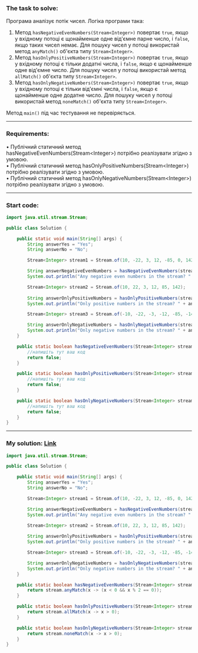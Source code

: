 ### **The task to solve:**  

Програма аналізує потік чисел. Логіка програми така:
1. Метод `hasNegativeEvenNumbers(Stream<Integer>)` повертає `true`, якщо у вхідному потоці є щонайменше одне від'ємне парне число, і `false`, якщо таких чисел немає. Для пошуку чисел у потоці використай метод `anyMatch()` об'єкта типу `Stream<Integer>`.
2. Метод `hasOnlyPositiveNumbers(Stream<Integer>)` повертає `true`, якщо у вхідному потоці є тільки додатні числа, і `false`, якщо є щонайменше одне від'ємне число. Для пошуку чисел у потоці використай метод `allMatch()` об'єкта типу `Stream<Integer>`.
3. Метод `hasOnlyNegativeNumbers(Stream<Integer>)` повертає `true`, якщо у вхідному потоці є тільки від'ємні числа, і `false`, якщо є щонайменше одне додатне число. Для пошуку чисел у потоці використай метод `noneMatch()` об'єкта типу `Stream<Integer>`.

Метод `main()` під час тестування не перевіряється.

---

### **Requirements:**  

• Публічний статичний метод hasNegativeEvenNumbers(Stream\<Integer>) потрібно реалізувати згідно з умовою.  
• Публічний статичний метод hasOnlyPositiveNumbers(Stream\<Integer>) потрібно реалізувати згідно з умовою.  
• Публічний статичний метод hasOnlyNegativeNumbers(Stream\<Integer>) потрібно реалізувати згідно з умовою.  

---

### **Start code:**  

```java
import java.util.stream.Stream;

public class Solution {

    public static void main(String[] args) {
        String answerYes = "Yes";
        String answerNo = "No";

        Stream<Integer> stream1 = Stream.of(10, -22, 3, 12, -85, 0, 142);

        String answerNegativeEvenNumbers = hasNegativeEvenNumbers(stream1) ? answerYes : answerNo;
        System.out.println("Any negative even numbers in the stream? " + answerNegativeEvenNumbers);

        Stream<Integer> stream2 = Stream.of(10, 22, 3, 12, 85, 142);
                        
        String answerOnlyPositiveNumbers = hasOnlyPositiveNumbers(stream2) ? answerYes : answerNo;
        System.out.println("Only positive numbers in the stream? " + answerOnlyPositiveNumbers);

        Stream<Integer> stream3 = Stream.of(-10, -22, -3, -12, -85, -142);

        String answerOnlyNegativeNumbers = hasOnlyNegativeNumbers(stream3) ? answerYes : answerNo;
        System.out.println("Only negative numbers in the stream? " + answerOnlyNegativeNumbers);
    }

    public static boolean hasNegativeEvenNumbers(Stream<Integer> stream) {
        //напишіть тут ваш код
        return false;
    }

    public static boolean hasOnlyPositiveNumbers(Stream<Integer> stream) {
        //напишіть тут ваш код
        return false;
    }

    public static boolean hasOnlyNegativeNumbers(Stream<Integer> stream) {
        //напишіть тут ваш код
        return false;
    }
}
```

---

### **My solution: [Link](./src/Solution.java)**  

```java
import java.util.stream.Stream;

public class Solution {

    public static void main(String[] args) {
        String answerYes = "Yes";
        String answerNo = "No";

        Stream<Integer> stream1 = Stream.of(10, -22, 3, 12, -85, 0, 142);

        String answerNegativeEvenNumbers = hasNegativeEvenNumbers(stream1) ? answerYes : answerNo;
        System.out.println("Any negative even numbers in the stream? " + answerNegativeEvenNumbers);

        Stream<Integer> stream2 = Stream.of(10, 22, 3, 12, 85, 142);
                        
        String answerOnlyPositiveNumbers = hasOnlyPositiveNumbers(stream2) ? answerYes : answerNo;
        System.out.println("Only positive numbers in the stream? " + answerOnlyPositiveNumbers);

        Stream<Integer> stream3 = Stream.of(-10, -22, -3, -12, -85, -142);

        String answerOnlyNegativeNumbers = hasOnlyNegativeNumbers(stream3) ? answerYes : answerNo;
        System.out.println("Only negative numbers in the stream? " + answerOnlyNegativeNumbers);
    }

    public static boolean hasNegativeEvenNumbers(Stream<Integer> stream) {
        return stream.anyMatch(x -> (x < 0 && x % 2 == 0));
    }

    public static boolean hasOnlyPositiveNumbers(Stream<Integer> stream) {
        return stream.allMatch(x -> x > 0);
    }

    public static boolean hasOnlyNegativeNumbers(Stream<Integer> stream) {
        return stream.noneMatch(x -> x > 0);
    }
}
```
